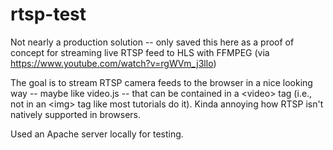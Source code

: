 # rtsp-test
Not nearly a production solution -- only saved this here as a proof of concept for streaming live RTSP feed to HLS with FFMPEG (via https://www.youtube.com/watch?v=rgWVm_j3llo)

The goal is to stream RTSP camera feeds to the browser in a nice looking way -- maybe like video.js -- that can be contained in a \<video\> tag (i.e., not in an \<img\> tag like most tutorials do it). Kinda annoying how RTSP isn't natively supported in browsers.

Used an Apache server locally for testing.
